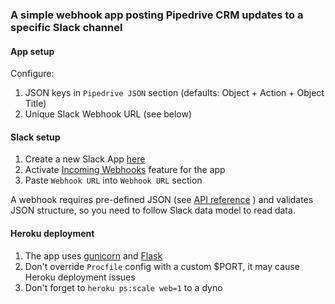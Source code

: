 ### A simple webhook app posting Pipedrive CRM updates to a specific Slack channel


#### App setup
Configure:
1. JSON keys in `Pipedrive JSON` section (defaults: Object + Action + Object Title)
2. Unique Slack Webhook URL (see below)

#### Slack setup
1. Create a new Slack App [here](https://api.slack.com/apps?new_app=1) 
2. Activate [Incoming Webhooks](https://api.slack.com/messaging/webhooks) feature for the app
3. Paste `Webhook URL` into `Webhook URL` section
   
A webhook requires pre-defined JSON (see [API reference](https://api.slack.com/messaging/webhooks) ) and validates JSON structure, so you need to follow Slack data model to read data.   

#### Heroku deployment
1. The app uses [gunicorn](https://gunicorn.org/) and [Flask](https://flask.palletsprojects.com/en/2.0.x/) 
2. Don't override `Procfile` config with a custom $PORT, it may cause Heroku deployment issues 
3. Don't forget to `heroku ps:scale web=1` to a dyno
